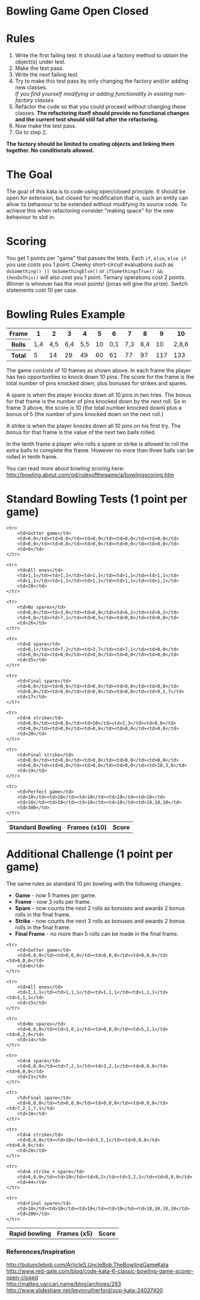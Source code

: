 # Bowling Game Open Closed

# Rules
1. Write the first failing test. It should use a factory method to obtain the object(s) under test.  
2. Make the test pass.  
3. Write the next failing test.  
4. Try to make this test pass by only changing the factory and/or adding new classes.    
    *If you find yourself modifying or adding functionality in existing non-factory classes*  
  1. Refactor the code so that you could proceed without changing these classes. **The refactoring itself should provide no functional changes and the current test should still fail after the refactoring.**  
  2. Now make the test pass.  
  3. Go to step 2.  
  
**The factory should be limited to creating objects and linking them together. No conditionals allowed.**

# The Goal
The goal of this kata is to code using open/closed principle. It should be open for extension, but closed for modification that is, such an entity can allow its behaviour to be extended without modifying its source code. To achieve this when refactoring consider "making space" for the new behaviour to slot in.

# Scoring
You get 1 points per "game" that passes the tests. Each `if`, `else`, `else if` you use costs you 1 point. 
Cheeky short-circuit evaluations such as `doSomething() || doSomethingElse()` or `ifSomethingsTrue() && thenDoThis()` 
will also cost you 1 point. Ternary operations cost 2 points. Winner is whoever has the most points! (jonas will give the prize). Switch statements cost 10 per case.

# Bowling Rules Example
<table>
    <tr>
        <th scope="row">Frame</th>
        <th scope="col">1</th><th scope="col">2</th><th scope="col">3</th><th scope="col">4</th><th scope="col">5</th>
        <th scope="col">6</th><th scope="col">7</th><th scope="col">8</th><th scope="col">9</th><th scope="col">10</th>
	</tr>
    <tr>
        <th scope="row">Rolls</th>
		<td>1,4</td><td>4,5</td><td>6,4</td><td>5,5</td><td>10</td>
		<td>0,1</td><td>7,3</td><td>6,4</td><td>10</td><td>2,8,6</td>
	</tr>
	<tr>
	    <th scope="row">Total</th>
		<td>5</td><td>14</td><td>29</td><td>49</td><td>60</td>
		<td>61</td><td>77</td><td>97</td><td>117</td><td>133</td>
	</tr>
</table>

The game consists of 10 frames as shown above.  In each frame the player has
two opportunities to knock down 10 pins.  The score for the frame is the total
number of pins knocked down, plus bonuses for strikes and spares.  

A spare is when the player knocks down all 10 pins in two tries.  The bonus for
that frame is the number of pins knocked down by the next roll.  So in frame 3
above, the score is 10 (the total number knocked down) plus a bonus of 5 (the
number of pins knocked down on the next roll.)  

A strike is when the player knocks down all 10 pins on his first try.  The bonus
for that frame is the value of the next two balls rolled.  

In the tenth frame a player who rolls a spare or strike is allowed to roll the extra
balls to complete the frame.  However no more than three balls can be rolled in
tenth frame.  

You can read more about bowling scoring here: http://bowling.about.com/od/rulesofthegame/a/bowlingscoring.htm

# Standard Bowling Tests (1 point per game)
<table>
	<tr>
		<th>Standard Bowling</th>
		<th colspan=10>Frames (x10)</th>
		<th>Score</th>
	</tr>

	<tr>
		<td>Gutter game</td>
		<td>0,0</td><td>0,0</td><td>0,0</td><td>0,0</td><td>0,0</td>
		<td>0,0</td><td>0,0</td><td>0,0</td><td>0,0</td><td>0,0</td>
		<td>0</td>
	</tr>

	<tr>
		<td>All ones</td>
		<td>1,1</td><td>1,1</td><td>1,1</td><td>1,1</td><td>1,1</td>
		<td>1,1</td><td>1,1</td><td>1,1</td><td>1,1</td><td>1,1</td>
		<td>20</td>
	</tr>

	<tr>
		<td>No spares</td>
		<td>0,0</td><td>3,0</td><td>0,0</td><td>6,2</td><td>0,2</td>
		<td>0,0</td><td>7,1</td><td>0,5</td><td>0,0</td><td>0,0</td>
		<td>26</td>
	</tr>

	<tr>
		<td>A spare</td>
		<td>0,1</td><td>7,2</td><td>3,7</td><td>7,1</td><td>0,0</td>
		<td>0,0</td><td>0,0</td><td>0,0</td><td>0,0</td><td>0,0</td>
		<td>35</td>
	</tr>

	<tr>
		<td>Final spare</td>
		<td>0,0</td><td>0,0</td><td>0,0</td><td>0,0</td><td>0,0</td>
		<td>0,0</td><td>0,0</td><td>0,0</td><td>0,0</td><td>9,1,7</td>
		<td>17</td>
	</tr>

	<tr>
		<td>A strike</td>
		<td>0,0</td><td>0,0</td><td>10</td><td>2,3</td><td>0,0</td>
		<td>0,0</td><td>0,0</td><td>0,0</td><td>0,0</td><td>0,0</td>
		<td>20</td>
	</tr>

	<tr>
		<td>Final strike</td>
		<td>0,0</td><td>0,0</td><td>0,0</td><td>0,0</td><td>0,0</td>
		<td>0,0</td><td>0,0</td><td>0,0</td><td>0,0</td><td>10,3,6</td>
		<td>19</td>
	</tr>

	<tr>
		<td>Perfect game</td>
		<td>10</td><td>10</td><td>10</td><td>10</td><td>10</td>
		<td>10</td><td>10</td><td>10</td><td>10</td><td>10,10,10</td>
		<td>300</td>
	</tr>
</table>

# Additional Challenge (1 point per game)

The same rules as standard 10 pin bowling with the following changes:

* **Game** - now 5 frames per game.
* **Frame** - now 3 rolls per frame.
* **Spare** - now counts the next 2 rolls as bonuses and awards 2 bonus rolls in the final frame.
* **Strike** - now counts the next 3 rolls as bonuses and awards 2 bonus rolls in the final frame.
* **Final Frame** - no more than 5 rolls can be made in the final frame.

<table>
	<tr>
		<th>Rapid bowling</th>
		<th colspan=5>Frames (x5)</th>
		<th>Score</th>
	</tr>

	<tr>
		<td>Gutter game</td>
		<td>0,0,0</td><td>0,0,0</td><td>0,0,0</td><td>0,0,0</td><td>0,0,0</td>
		<td>0</td>
	</tr>

	<tr>
		<td>All ones</td>
		<td>1,1,1</td><td>1,1,1</td><td>1,1,1</td><td>1,1,1</td><td>1,1,1</td>
		<td>15</td>
	</tr>

	<tr>
		<td>No spares</td>
		<td>0,0,0</td><td>3,0,1</td><td>0,0,0</td><td>5,2,1</td><td>0,2,0</td>
		<td>14</td>
	</tr>

    <tr>
		<td>A spare</td>
		<td>0,0,0</td><td>7,2,1</td><td>3,2,1</td><td>0,0,0</td><td>0,0,0</td>
		<td>21</td>
	</tr>

	<tr>
		<td>Final spare</td>
		<td>0,0,0</td><td>0,0,0</td><td>0,0,0</td><td>0,0,0</td><td>7,2,1,7,1</td>
		<td>18</td>
	</tr>

	<tr>
		<td>A strike</td>
		<td>0,0,0</td><td>10</td><td>3,5,1</td><td>0,0,0</td><td>0,0,0</td>
		<td>28</td>
	</tr>
	
	<tr>
		<td>A strike + spare</td>
		<td>0,0,0</td><td>10</td><td>8,2</td><td>3,2,1</td><td>0,0,0</td>
		<td>44</td>
	</tr>

	<tr>
		<td>Final spare</td>
		<td>10</td><td>10</td><td>10</td><td>10</td><td>10,10,10,10</td>
		<td>200</td>
	</tr>
</table>

### References/Inspiration
http://butunclebob.com/ArticleS.UncleBob.TheBowlingGameKata  
http://www.red-gate.com/blog/code-kata-6-classic-bowling-game-scorer-open-closed  
http://matteo.vaccari.name/blog/archives/293  
http://www.slideshare.net/kevinrutherford/ocp-kata-24027400  
